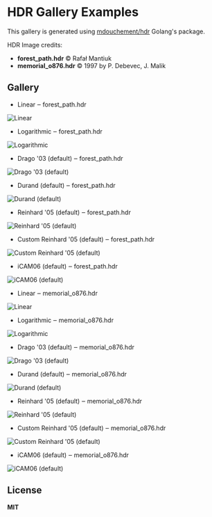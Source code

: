 # HDR Gallery Examples

This gallery is generated using [mdouchement/hdr](https://github.com/mdouchement/hdr) Golang's package.

HDR Image credits:
- **forest_path.hdr** © Rafał Mantiuk
- **memorial_o876.hdr** © 1997 by P. Debevec, J. Malik

## Gallery


- Linear ‒ forest_path.hdr

![Linear](forest_path-linear.jpeg)

- Logarithmic ‒ forest_path.hdr

![Logarithmic](forest_path-logarithmic.jpeg)

- Drago &#39;03 (default) ‒ forest_path.hdr

![Drago &#39;03 (default)](forest_path-drago03.jpeg)

- Durand (default) ‒ forest_path.hdr

![Durand (default)](forest_path-durand.jpeg)

- Reinhard &#39;05 (default) ‒ forest_path.hdr

![Reinhard &#39;05 (default)](forest_path-reinhard05.jpeg)

- Custom Reinhard &#39;05 (default) ‒ forest_path.hdr

![Custom Reinhard &#39;05 (default)](forest_path-custom_reinhard05.jpeg)

- iCAM06 (default) ‒ forest_path.hdr

![iCAM06 (default)](forest_path-icam06.jpeg)

- Linear ‒ memorial_o876.hdr

![Linear](memorial_o876-linear.jpeg)

- Logarithmic ‒ memorial_o876.hdr

![Logarithmic](memorial_o876-logarithmic.jpeg)

- Drago &#39;03 (default) ‒ memorial_o876.hdr

![Drago &#39;03 (default)](memorial_o876-drago03.jpeg)

- Durand (default) ‒ memorial_o876.hdr

![Durand (default)](memorial_o876-durand.jpeg)

- Reinhard &#39;05 (default) ‒ memorial_o876.hdr

![Reinhard &#39;05 (default)](memorial_o876-reinhard05.jpeg)

- Custom Reinhard &#39;05 (default) ‒ memorial_o876.hdr

![Custom Reinhard &#39;05 (default)](memorial_o876-custom_reinhard05.jpeg)

- iCAM06 (default) ‒ memorial_o876.hdr

![iCAM06 (default)](memorial_o876-icam06.jpeg)


## License

**MIT**
